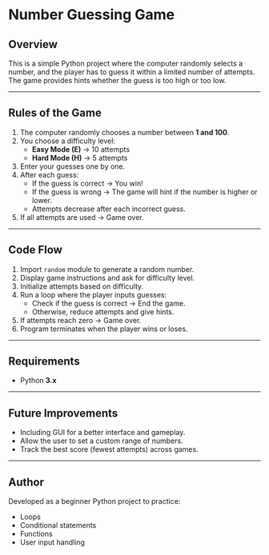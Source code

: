 # Number Guessing Game

## Overview
This is a simple Python project where the computer randomly selects a number, and the player has to guess it within a limited number of attempts. The game provides hints whether the guess is too high or too low.

---

## Rules of the Game
1. The computer randomly chooses a number between **1 and 100**.
2. You choose a difficulty level:
   - **Easy Mode (E)** → 10 attempts
   - **Hard Mode (H)** → 5 attempts
3. Enter your guesses one by one.
4. After each guess:
   - If the guess is correct → You win!
   - If the guess is wrong → The game will hint if the number is higher or lower.
   - Attempts decrease after each incorrect guess.
5. If all attempts are used → Game over.

---

## Code Flow
1. Import `random` module to generate a random number.
2. Display game instructions and ask for difficulty level.
3. Initialize attempts based on difficulty.
4. Run a loop where the player inputs guesses:
   - Check if the guess is correct → End the game.
   - Otherwise, reduce attempts and give hints.
5. If attempts reach zero → Game over.
6. Program terminates when the player wins or loses.

---

## Requirements
- Python **3.x**

---

## Future Improvements
- Including GUI for a better interface and gameplay.
- Allow the user to set a custom range of numbers.
- Track the best score (fewest attempts) across games.

---

## Author
Developed as a beginner Python project to practice:
- Loops
- Conditional statements
- Functions
- User input handling

